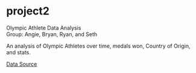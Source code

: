 # project2
Olympic Athlete Data Analysis  
Group: Angie, Bryan, Ryan, and Seth

An analysis of Olympic Athletes over time, medals won, Country of Origin, and stats.  
  
<a href="https://www.kaggle.com/heesoo37/120-years-of-olympic-history-athletes-and-results/version/2" target="_blank">Data Source</a>